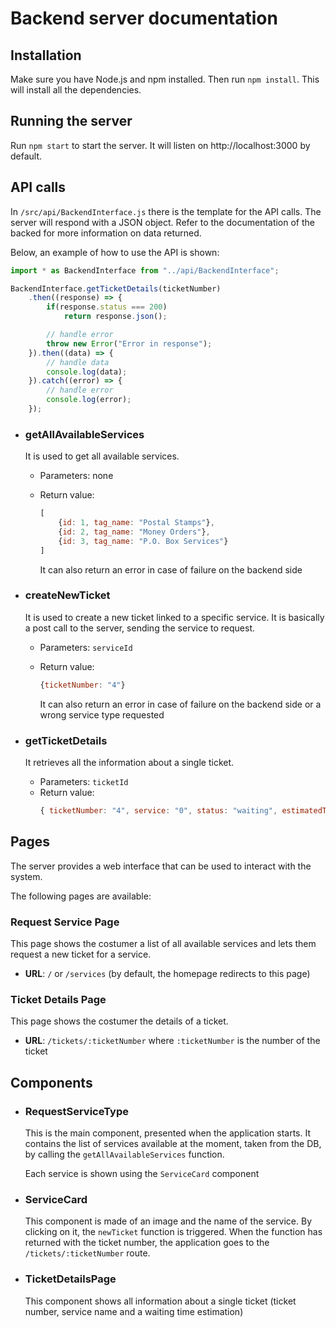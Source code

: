 # Backend server documentation

## Installation

Make sure you have Node.js and npm installed. Then run `npm install`. This will install all the dependencies.

## Running the server

Run `npm start` to start the server. It will listen on http://localhost:3000 by default.

## API calls

In `/src/api/BackendInterface.js` there is the template for the API calls. The server will respond with a JSON object. Refer to the documentation of the backed for more information on data returned.

Below, an example of how to use the API is shown:

```javascript
import * as BackendInterface from "../api/BackendInterface";

BackendInterface.getTicketDetails(ticketNumber)
    .then((response) => {
        if(response.status === 200)
            return response.json();

        // handle error
        throw new Error("Error in response");
    }).then((data) => {
        // handle data
        console.log(data);
    }).catch((error) => {
        // handle error
        console.log(error);
    });
```

- ### getAllAvailableServices
    It is used to get all available services.

    - Parameters: none
    - Return value: 

        ```javascript
        [
            {id: 1, tag_name: "Postal Stamps"},
            {id: 2, tag_name: "Money Orders"},
            {id: 3, tag_name: "P.O. Box Services"}
        ]
        ```
        It can also return an error in case of failure on the backend side

- ### createNewTicket
    It is used to create a new ticket linked to a specific service. It is basically a post call to the server, sending the service to request.

    - Parameters: `serviceId`
    - Return value: 

        ```javascript
        {ticketNumber: "4"}
        ```
        It can also return an error in case of failure on the backend side or a wrong service type requested
- ### getTicketDetails
    It retrieves all the information about a single ticket.

    - Parameters: `ticketId`
    - Return value:
        ```javascript
        { ticketNumber: "4", service: "0", status: "waiting", estimatedTime: 45 }
        ```

## Pages

The server provides a web interface that can be used to interact with the system.

The following pages are available:

### Request Service Page

This page shows the costumer a list of all available services and lets them request a new ticket for a service.

- **URL**: `/` or `/services` (by default, the homepage redirects to this page)

### Ticket Details Page

This page shows the costumer the details of a ticket.

- **URL**: `/tickets/:ticketNumber` where `:ticketNumber` is the number of the ticket


## Components

- ### RequestServiceType

    This is the main component, presented when the application starts. It contains the list of services available at the moment, taken from the DB, by calling the `getAllAvailableServices` function.

    Each service is shown using the `ServiceCard` component
- ### ServiceCard

    This component is made of an image and the name of the service. By clicking on it, the `newTicket` function is triggered. When the function has returned with the ticket number, the application goes to the `/tickets/:ticketNumber` route.

- ### TicketDetailsPage

    This component shows all information about a single ticket (ticket number, service name and a waiting time estimation)